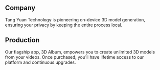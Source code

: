 ## Company 

Tang Yuan Technology is pioneering on-device 3D model generation, ensuring your privacy by keeping the entire process local.

## Production

Our flagship app, 3D Album, empowers you to create unlimited 3D models from your videos. Once purchased, you'll have lifetime access to our platform and continuous upgrades.
